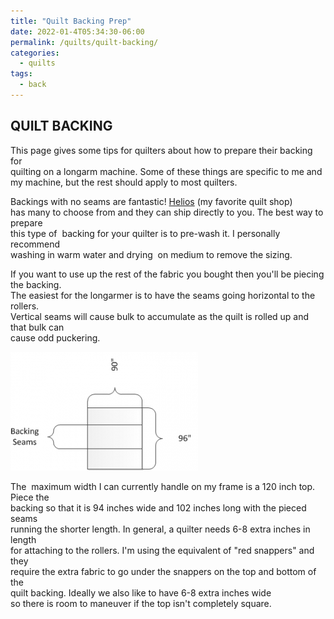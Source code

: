 ```yaml
---
title: "Quilt Backing Prep"
date: 2022-01-4T05:34:30-06:00
permalink: /quilts/quilt-backing/
categories:
  - quilts
tags:
  - back
---
```

## QUILT BACKING
This page gives some tips for quilters about how to prepare their backing for  
quilting on a longarm machine. Some of these things are specific to me and  
my machine, but the rest should apply to most quilters.

Backings with no seams are fantastic! [Helios](https://heliosstitchesnstuff.com/t/helios-quilt-backs) (my favorite quilt shop)  
has many to choose from and they can ship directly to you. The best way to prepare  
this type of  backing for your quilter is to pre-wash it. I personally recommend  
washing in warm water and drying  on medium to remove the sizing.

If you want to use up the rest of the fabric you bought then you'll be piecing the backing.  
The easiest for the longarmer is to have the seams going horizontal to the rollers.  
Vertical seams will cause bulk to accumulate as the quilt is rolled up and that bulk can  
cause odd puckering.

![Backing Seam Placement](assets/backing-300x190.png)

The  maximum width I can currently handle on my frame is a 120 inch top. Piece the  
backing so that it is 94 inches wide and 102 inches long with the pieced seams  
running the shorter length. In general, a quilter needs 6-8 extra inches in length  
for attaching to the rollers.  I'm using the equivalent of "red snappers" and they  
require the extra fabric to go under the snappers on the top and bottom of the  
quilt backing. Ideally we also like to have 6-8 extra inches wide  
so there is room to maneuver if the top isn't completely square.
